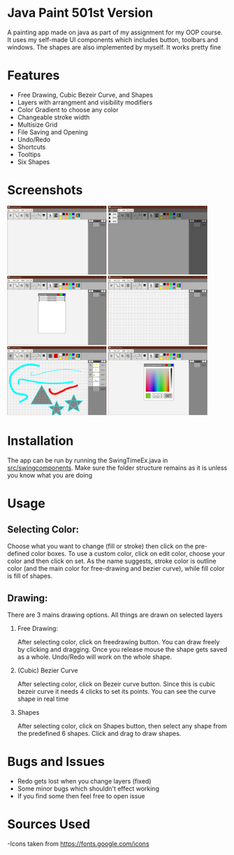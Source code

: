 # Java Paint 501st Version
A painting app made on java as part of my assignment for my OOP course. It uses my self-made UI components which includes button, toolbars and windows. The shapes are also implemented by myself. It works pretty fine

# Features
- Free Drawing, Cubic Bezeir Curve, and Shapes
- Layers with arrangment and visibility modifiers
- Color Gradient to choose any color
- Changeable stroke width
- Multisize Grid
- File Saving and Opening
- Undo/Redo 
- Shortcuts
- Tooltips
- Six Shapes

# Screenshots
<img src="screenshots/blank_screen.png" width="45%" />
<img src="screenshots/file_menu.png" width="45%" />
<img src="screenshots/opening_saved_files.png" width="45%" />
<img src="screenshots/grid.png" width="45%" />
<img src="screenshots/free_drawing_and_bezier_curves.png" width="45%" />
<img src="screenshots/color_gradient.png" width="45%" />


# Installation
The app can be run by running the SwingTimeEx.java in [src/swingcomponents](src/swingComponents/SwingTimerEx.java). Make sure the folder structure remains as it is unless you know what you are doing

# Usage
## Selecting Color:
Choose what you want to change (fill or stroke) then click on the pre-defined color boxes. To use a custom color, click on edit color, choose your color and then click on set. As the name suggests, stroke color is outline color (and the main color for free-drawing and bezier curve), while fill color is fill of shapes.

## Drawing:
 There are 3 mains drawing options. All things are drawn on selected layers

1. Free Drawing:

    After selecting color, click on freedrawing button. You can draw freely by clicking and dragging. Once you release mouse the shape gets saved as a whole. Undo/Redo will work on the whole shape. 
2. (Cubic) Bezier Curve

    After selecting color, click on Bezeir curve button. Since this is cubic bezeir curve it needs 4 clicks to set its points. You can see the curve shape in real time

3. Shapes

    After selecting color, click on Shapes button, then select any shape from the predefined 6 shapes. Click and drag to draw shapes. 


# Bugs and Issues
- Redo gets lost when you change layers (fixed)
- Some minor bugs which shouldn't effect working
- If you find some then feel free to open issue

# Sources Used

-Icons taken from https://fonts.google.com/icons
